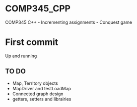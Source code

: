 # COMP345_CPP
COMP345 C++ - Incrementing assignments - Conquest game


# First commit
Up and running

## TO DO
- Map, Territory objects
- MapDriver and testLoadMap
- Connected graph design
- getters, setters and librairies
